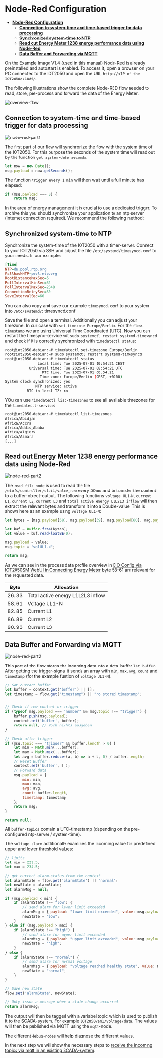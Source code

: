 # **Node-Red Configuration**

- [**Node-Red Configuration**](#node-red-configuration)
  - [**Connection to system-time and time-based trigger for data processing**](#connection-to-system-time-and-time-based-trigger-for-data-processing)
  - [**Synchronized system-time to NTP**](#synchronized-system-time-to-ntp)
  - [**Read out Energy Meter 1238 energy performance data using Node-Red**](#read-out-energy-meter-1238-energy-performance-data-using-node-red)
  - [**Data Buffer and Forwarding via MQTT**](#data-buffer-and-forwarding-via-mqtt)

On the Example Image V1.4 (used in this manual) Node-Red is already preinstalled and autostart is enabled. To access it, open a browser on your PC connected to the IOT2050 and open the URL `http://<IP of the IOT2050>:1880/`.

The following illustrations show the complete Node-RED flow needed to read, store, pre-process and forward the data of the Energy Meter.

![overview-flow](graphics/3-overview-flow.png)

## **Connection to system-time and time-based trigger for data processing**

![node-red-part1](graphics/3-nodered-part1.png)

The first part of our flow will synchronize the flow with the system time of the IOT2050. For this purpose the seconds of the system time will read out by the function `get system-date seconds`:

```javascript
let now = new Date();
msg.payload = now.getSeconds();
```

The function `trigger every 1 min` will then wait until a full minute has elapsed:

```javascript
if (msg.payload === 0) {
    return msg;
```

In the area of energy management it is crucial to use a dedicated trigger. To archive this you should synchronize your application to an ntp-server (internet connection required). We recommend the following method:

## **Synchronized system-time to NTP**

Synchronize the system-time of the IOT2050 with a timer-server. Connect to your IOT2050 via SSH and adjust the file `/etc/systemd/timesyncd.conf` to your needs. In our example:

```ini
[Time]
NTP=de.pool.ntp.org
FallbackNTP=pool.ntp.org
RootDistanceMaxSec=5
PollIntervalMinSec=32
PollIntervalMaxSec=2048
ConnectionRetrySec=30
SaveIntervalSec=60
```

You can also copy and save our example `timesyncd.conf` to your system into `/etc/systemd/`: [timesyncd.conf](/src/timesynced.conf)

Save the file and open a terminal. Additionally you can adjust your timezone. In our case with `set-timezone Europe/Berlin`. For the `flow-timestamp` we are using Universal Time Coordinated (UTC). Now you can restart the timesync-service wit `sudo systemctl restart systemd-timesyncd` and check if it is correctly synchronized with `timedatectl status`:

```bash
root@iot2050-debian:~# timedatectl set-timezone Europe/Berlin
root@iot2050-debian:~# sudo systemctl restart systemd-timesyncd
root@iot2050-debian:~# timedatectl status
               Local time: Tue 2025-07-01 10:54:21 CEST
           Universal time: Tue 2025-07-01 08:54:21 UTC
                 RTC time: Tue 2025-07-01 08:54:21
                Time zone: Europe/Berlin (CEST, +0200)
System clock synchronized: yes
              NTP service: active
          RTC in local TZ: no

```

YOu can use `timedatectl list-timezones` to see all available timezones fpr the `timedatectl-service`:

```bash
root@iot2050-debian:~# timedatectl list-timezones
Africa/Abidjan
Africa/Accra
Africa/Addis_Ababa
Africa/Algiers
Africa/Asmara
[...]
```

## **Read out Energy Meter 1238 energy performance data using Node-Red**

![node-red-part2](graphics/3-nodered-part2.png)

The `read file node` is used to read the file `/eiofs/controller/slot1/value_raw` every 50ms and to transfer the content to a buffer-object-output. The following functions `voltage UL1-N`, `current L1`, `current L2`, `current L3` and `total active energy L1L2L3 inflow` will then extract the relevant bytes and transform it into a Double-value. This is shown here as an example using `voltage UL1-N`:

```javascript
let bytes = [msg.payload[58], msg.payload[59], msg.payload[60], msg.payload[61]];

let buf = Buffer.from(bytes);
let value = buf.readFloatBE(0);

msg.payload = value;
msg.topic = "volUL1-N";

return msg;
```

As we can see in the process data profile overview in [EIO Config via IOT2050SM WebUI in Connecting Energy Meter](/docs/README_ConnectingEnergyMeter.md) byte 58-61 are relevant for the requested data.

|Byte|Allocation|
|---|---|
|26..33|Total active energy L1L2L3 inflow|
|58..61|Voltage UL1-N|
|82..85|Current L1|
|86..89|Current L2|
|90..93|Current L3|

## **Data Buffer and Forwarding via MQTT**

![node-red-part2](graphics/3-nodered-part2.png)

This part of the flow stores the incoming data into a data-buffer `let buffer`. After getting the trigger-signal it sends an array with `min`, `max`, `avg`, `count` and `timestamp` (for the example funtion of `voltage UL1-N`).

```javascript
// Get current buffer
let buffer = context.get('buffer') || [];
let timestamp = flow.get("timestamp") || "no stored timestamp";


// Check if new content or trigger
if (typeof msg.payload === "number" && msg.topic !== "trigger") {
    buffer.push(msg.payload);
    context.set('buffer', buffer);
    return null; // Noch nichts ausgeben
}

// Check after trigger
if (msg.topic === "trigger" && buffer.length > 0) {
    let min = Math.min(...buffer);
    let max = Math.max(...buffer);
    let avg = buffer.reduce((a, b) => a + b, 0) / buffer.length;
    // Reset Buffer
    context.set('buffer', []);
    // Forward data
    msg.payload = {
        min: min,
        max: max,
        avg: avg,
        count: buffer.length,
        timestamp: timestamp
    };
    return msg;
}

return null;
```

All `buffer-topics` contain a UTC-timestamp (depending on the pre-configured ntp-server / system-time).

The `voltage alarm` additionally examines the incoming value for predefined upper and lower threshold values:

```javascript
// limits
let min = 229.5;
let max = 234.5;

// get current alarm-status from the context
let alarmState = flow.get('alarmState') || "normal";
let newState = alarmState;
let alarmMsg = null;

if (msg.payload < min) {
    if (alarmState !== "low") {
        // send alarm for lower limit exceeded
        alarmMsg = { payload: "lower limit exceeded", value: msg.payload };
        newState = "low";
    }
} else if (msg.payload > max) {
    if (alarmState !== "high") {
        // send alarm for upper limit exceeded
        alarmMsg = { payload: "upper limit exceeded", value: msg.payload };
        newState = "high";
    }
} else {
    if (alarmState !== "normal") {
        // send alarm for normal voltage
        alarmMsg = { payload: "voltage reached healthy state", value: msg.payload };
        newState = "normal";
    }
}

// Save new state
flow.set('alarmState', newState);

// Only issue a message when a state change occurred
return alarmMsg;
```

The output will then be tagged with a variabel topic which is used to publish it to the SCADA-system. For example `IOT2050/em1/voltage/data`. The values will then be published via MQTT using the `mqtt`-node.

The different `debug-nodes` will help diagnose the different values.

In the next step we will show the necessary steps to [receive the incoming topics via mqtt in an existing SCADA-system](/docs/README_ScadaData.md).
